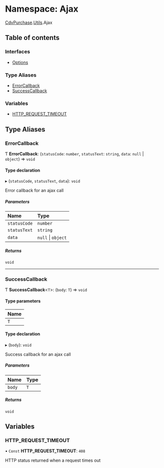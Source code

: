 # Namespace: Ajax

[CdvPurchase](CdvPurchase.md).[Utils](CdvPurchase.Utils.md).Ajax

## Table of contents

### Interfaces

- [Options](../interfaces/CdvPurchase.Utils.Ajax.Options.md)

### Type Aliases

- [ErrorCallback](CdvPurchase.Utils.Ajax.md#errorcallback)
- [SuccessCallback](CdvPurchase.Utils.Ajax.md#successcallback)

### Variables

- [HTTP\_REQUEST\_TIMEOUT](CdvPurchase.Utils.Ajax.md#http_request_timeout)

## Type Aliases

### ErrorCallback

Ƭ **ErrorCallback**: (`statusCode`: `number`, `statusText`: `string`, `data`: ``null`` \| `object`) => `void`

#### Type declaration

▸ (`statusCode`, `statusText`, `data`): `void`

Error callback for an ajax call

##### Parameters

| Name | Type |
| :------ | :------ |
| `statusCode` | `number` |
| `statusText` | `string` |
| `data` | ``null`` \| `object` |

##### Returns

`void`

___

### SuccessCallback

Ƭ **SuccessCallback**<`T`\>: (`body`: `T`) => `void`

#### Type parameters

| Name |
| :------ |
| `T` |

#### Type declaration

▸ (`body`): `void`

Success callback for an ajax call

##### Parameters

| Name | Type |
| :------ | :------ |
| `body` | `T` |

##### Returns

`void`

## Variables

### HTTP\_REQUEST\_TIMEOUT

• `Const` **HTTP\_REQUEST\_TIMEOUT**: ``408``

HTTP status returned when a request times out
